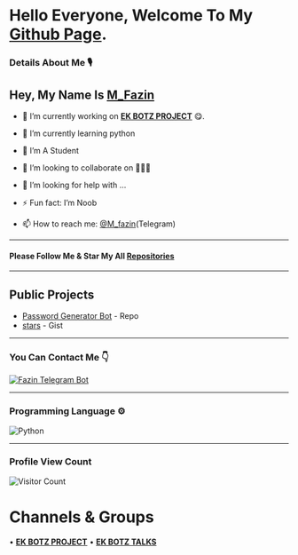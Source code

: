 

<!--
**FazinEk** is a ✨ _special_ ✨ repository because its `README.md` (this file) appears on your GitHub profile.

Here are some ideas to get you started:

- 🔭 I’m currently working on ...
- 🌱 I’m currently learning ...
- 👯 I’m looking to collaborate on ...
- 🤔 I’m looking for help with ...
- 💬 Ask me about ...
- 📫 How to reach me: ...
- 😄 Pronouns: ...
- ⚡ Fun fact: ...
-->


# Hello Everyone, Welcome To My [Github Page](https://github.com/M-fazin).

### Details About Me 🎙️

## Hey, My Name Is [M_Fazin](https://telegram.dog/M_fazin)

- 🔭 I’m currently working on <b>[EK BOTZ PROJECT](https://t.me/EKBOTZ_UPDATE)</b> 😋.

- 🌱 I’m currently learning python

- 📖 I’m A Student

- 👯 I’m looking to collaborate on 🤷🏻‍♂️

- 🤔 I’m looking for help with ...

- ⚡ Fun fact: I’m Noob 

- 📫 How to reach me: [@M_fazin](https://telegram.dog/M_fazin)(Telegram)

---

#### Please Follow Me & Star My All [Repositories](https://github.com/M-fazin?tab=repositories)

---

## Public Projects

- [Password Generator Bot](https://github.com/M-fazin/Password-Generator-Bot) - Repo
- [stars](https://gist.github.com/M-fazin/baf4e9a6c578aacdd630a79fb42b18b8) - Gist

---

### You Can Contact Me 👇

[![Fazin Telegram Bot](https://img.shields.io/badge/Telegram-2EA3E6?&style=for-the-badge&logo=telegram)](https://telegram.dog/M_fazin_bot)

---

### Programming Language ⚙️
![Python](https://telegra.ph/file/5080f69ba361f95b463e6.jpg)

---

### Profile View Count
![Visitor Count](https://profile-counter.glitch.me/{M-fazin}/count.svg) 




# Channels & Groups
• <b>[EK BOTZ PROJECT](https://t.me/EKBOTZ_UPDATE)</b>
• <b>[EK BOTZ TALKS](https://t.me/EKBOTZ_SUPPORT)</b>


